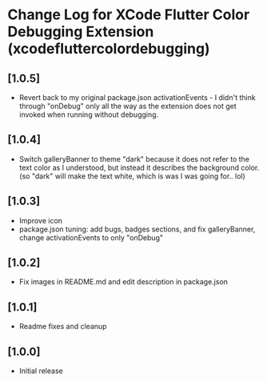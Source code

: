 # Change Log for XCode Flutter Color Debugging Extension (xcodefluttercolordebugging)

## [1.0.5]

- Revert back to my original package.json activationEvents - I didn't think through "onDebug" only all the way
  as the extension does not get invoked when running without debugging.

## [1.0.4]

- Switch galleryBanner to theme "dark" because it does not refer to the text color as I understood, but instead it
  describes the background color. (so "dark" will make the text white, which is was I was going for.. lol)

## [1.0.3]

- Improve icon
- package.json tuning: add bugs, badges sections, and fix galleryBanner, change activationEvents to only "onDebug"

## [1.0.2]

- Fix images in README.md and edit description in package.json

## [1.0.1]

- Readme fixes and cleanup

## [1.0.0]

- Initial release
